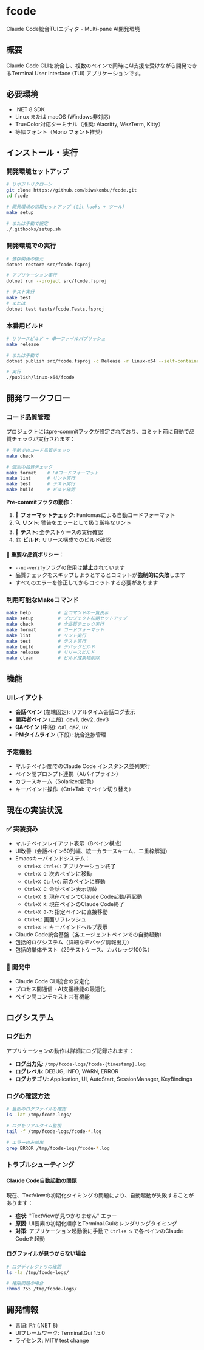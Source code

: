 # fcode

Claude Code統合TUIエディタ - Multi-pane AI開発環境

## 概要

Claude Code CLIを統合し、複数のペインで同時にAI支援を受けながら開発できるTerminal User Interface (TUI) アプリケーションです。

## 必要環境

- .NET 8 SDK
- Linux または macOS (Windows非対応)
- TrueColor対応ターミナル（推奨: Alacritty, WezTerm, Kitty）
- 等幅フォント（Mono フォント推奨）

## インストール・実行

### 開発環境セットアップ

```bash
# リポジトリクローン
git clone https://github.com/biwakonbu/fcode.git
cd fcode

# 開発環境の初期セットアップ (Git hooks + ツール)
make setup

# または手動で設定
./.githooks/setup.sh
```

### 開発環境での実行

```bash
# 依存関係の復元
dotnet restore src/fcode.fsproj

# アプリケーション実行
dotnet run --project src/fcode.fsproj

# テスト実行
make test
# または
dotnet test tests/fcode.Tests.fsproj
```

### 本番用ビルド

```bash
# リリースビルド + 単一ファイルパブリッシュ
make release

# または手動で
dotnet publish src/fcode.fsproj -c Release -r linux-x64 --self-contained true -p:PublishSingleFile=true -o publish/linux-x64

# 実行
./publish/linux-x64/fcode
```

## 開発ワークフロー

### コード品質管理

プロジェクトにはpre-commitフックが設定されており、コミット前に自動で品質チェックが実行されます：

```bash
# 手動でのコード品質チェック
make check

# 個別の品質チェック
make format    # F#コードフォーマット
make lint      # リント実行
make test      # テスト実行
make build     # ビルド確認
```

**Pre-commitフックの動作**：
1. 📝 **フォーマットチェック**: Fantomasによる自動コードフォーマット
2. 🔍 **リント**: 警告をエラーとして扱う厳格なリント
3. 🧪 **テスト**: 全テストケースの実行確認
4. 🏗️ **ビルド**: リリース構成でのビルド確認

**🚨 重要な品質ポリシー**：
- `--no-verify`フラグの使用は**禁止**されています
- 品質チェックをスキップしようとするとコミットが**強制的に失敗**します
- すべてのエラーを修正してからコミットする必要があります

### 利用可能なMakeコマンド

```bash
make help          # 全コマンドの一覧表示
make setup         # プロジェクト初期セットアップ
make check         # 全品質チェック実行
make format        # コードフォーマット
make lint          # リント実行
make test          # テスト実行
make build         # デバッグビルド
make release       # リリースビルド
make clean         # ビルド成果物削除
```

## 機能

### UIレイアウト
- **会話ペイン** (左端固定): リアルタイム会話ログ表示
- **開発者ペイン** (上段): dev1, dev2, dev3
- **QAペイン** (中段): qa1, qa2, ux  
- **PMタイムライン** (下段): 統合進捗管理

### 予定機能
- マルチペイン間でのClaude Code インスタンス並列実行
- ペイン間プロンプト連携（AIパイプライン）
- カラースキーム（Solarized配色）
- キーバインド操作（Ctrl+Tab でペイン切り替え）

## 現在の実装状況

### ✅ 実装済み
- マルチペインレイアウト表示（8ペイン構成）
- UI改善（会話ペイン60列幅、統一カラースキーム、二重枠解消）
- Emacsキーバインドシステム：
  - `Ctrl+X Ctrl+C`: アプリケーション終了
  - `Ctrl+X O`: 次のペインに移動
  - `Ctrl+X Ctrl+O`: 前のペインに移動
  - `Ctrl+X C`: 会話ペイン表示切替
  - `Ctrl+X S`: 現在ペインでClaude Code起動/再起動
  - `Ctrl+X K`: 現在ペインのClaude Code終了
  - `Ctrl+X 0-7`: 指定ペインに直接移動
  - `Ctrl+L`: 画面リフレッシュ
  - `Ctrl+X H`: キーバインドヘルプ表示
- Claude Code統合基盤（各エージェントペインでの自動起動）
- 包括的ログシステム（詳細なデバッグ情報出力）
- 包括的単体テスト（29テストケース、カバレッジ100%）

### 🚧 開発中
- Claude Code CLI統合の安定化
- プロセス間通信・AI支援機能の最適化
- ペイン間コンテキスト共有機能

## ログシステム

### ログ出力
アプリケーションの動作は詳細にログ記録されます：

- **ログ出力先**: `/tmp/fcode-logs/fcode-{timestamp}.log`
- **ログレベル**: DEBUG, INFO, WARN, ERROR
- **ログカテゴリ**: Application, UI, AutoStart, SessionManager, KeyBindings

### ログの確認方法
```bash
# 最新のログファイルを確認
ls -lat /tmp/fcode-logs/

# ログをリアルタイム監視
tail -f /tmp/fcode-logs/fcode-*.log

# エラーのみ抽出
grep ERROR /tmp/fcode-logs/fcode-*.log
```

### トラブルシューティング

#### Claude Code自動起動の問題
現在、TextViewの初期化タイミングの問題により、自動起動が失敗することがあります：

- **症状**: "TextViewが見つかりません" エラー
- **原因**: UI要素の初期化順序とTerminal.Guiのレンダリングタイミング
- **対策**: アプリケーション起動後に手動で `Ctrl+X S` で各ペインのClaude Codeを起動

#### ログファイルが見つからない場合
```bash
# ログディレクトリの確認
ls -la /tmp/fcode-logs/

# 権限問題の場合
chmod 755 /tmp/fcode-logs/
```

## 開発情報

- 言語: F# (.NET 8)
- UIフレームワーク: Terminal.Gui 1.5.0
- ライセンス: MIT# test change

